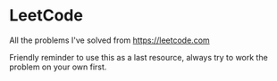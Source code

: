 # LeetCode
All the problems I've solved from https://leetcode.com

Friendly reminder to use this as a last resource, always try to work the problem on your own first.

